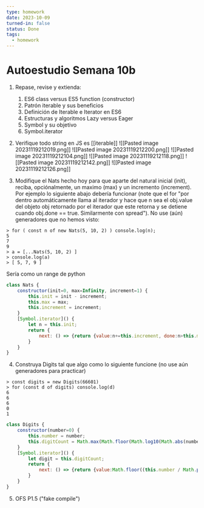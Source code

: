 ```yaml
---
type: homework
date: 2023-10-09
turned-in: false
status: Done
tags:
  - homework
---
```

#  Autoestudio Semana 10b
1. Repase, revise y extienda:
	1. ES6 class versus ES5 function (constructor)
	2. Patrón iterable y sus beneficios
	3. Definición de Iterable e Iterator en ES6
	4. Estructuras y algoritmos Lazy versus Eager
	5. Symbol y su objetivo
	6. Symbol.iterator

2. Verifique todo string en JS es [[iterable]]
![[Pasted image 20231119212019.png]]
![[Pasted image 20231119212200.png]]
![[Pasted image 20231119212104.png]]
![[Pasted image 20231119212118.png]]
![[Pasted image 20231119212142.png]]
![[Pasted image 20231119212126.png]]

3. Modifique el Nats hecho hoy para que aparte del natural inicial (init), reciba, opciónalmente, un maximo (max) y un incremento (increment). Por ejemplo lo siguiente abajo debería funcionar (note que el for "por dentro automáticamente llama al iterador y hace que n sea el obj.value del objeto obj retornado por el iterador que este retorna y se detiene cuando obj.done == true. Similarmente con spread"). No use (aún) generadores que no hemos visto:

```node
> for ( const n of new Nats(5, 10, 2) ) console.log(n);
5
7
9
> a = [...Nats(5, 10, 2) ]
> console.log(a)
> [ 5, 7, 9 ]
```
Sería como un range de python

```javascript
class Nats {
	constructor(init=0, max=Infinity, increment=1) {
		this.init = init - increment;
		this.max = max;
		this.increment = increment;
	}
	[Symbol.iterator]() {
		let n = this.init;
		return {
			next: () => {return {value:n+=this.increment, done:n>this.max}}
		}
	}
}
```

4. Construya Digits tal que algo como lo siguiente funcione (no use aún generadores para practicar)
```node
> const digits = new Digits(66601)
> for (const d of digits) console.log(d)
6
6
6
0
1
```

```javascript
class Digits {
	constructor(number=0) {
		this.number = number;
		this.digitCount = Math.max(Math.floor(Math.log10(Math.abs(number))), 0) + 1;
	}
	[Symbol.iterator]() {
		let digit = this.digitCount;
		return {
			next: () => {return {value:Math.floor((this.number / Math.pow(10, digit-- - 1)) % 10), done:digit<0}}
		}
	}
}
```

5. OFS P1.5 ("fake compile")